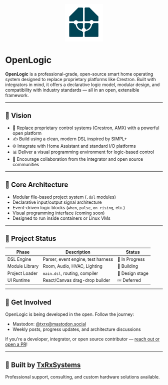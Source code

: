 <p align="center">
  <img src="00_Project%20Vision/assets/OpenLogic_LogoMark.png" width="120" alt="OpenLogic logo" />
</p>

# OpenLogic

**OpenLogic** is a professional-grade, open-source smart home operating system designed to replace proprietary platforms like Crestron. Built with integrators in mind, it offers a declarative logic model, modular design, and compatibility with industry standards — all in an open, extensible framework.

---

## 🎯 Vision

- 🔧 Replace proprietary control systems (Crestron, AMX) with a powerful open platform  
- ✍️ Build using a clean, modern DSL inspired by SIMPL+  
- 🌐 Integrate with Home Assistant and standard I/O platforms  
- 📊 Deliver a visual programming environment for logic-based control  
- 🤝 Encourage collaboration from the integrator and open source communities  

---

## 🧱 Core Architecture

- Modular file-based project system (`.dsl` modules)
- Declarative input/output signal architecture
- Event-driven logic blocks (`when`, `pulse`, `on rising`, etc.)
- Visual programming interface (coming soon)
- Designed to run inside containers or Linux VMs

---

## 🚀 Project Status

| Phase | Description | Status |
|-------|-------------|--------|
| DSL Engine | Parser, event engine, test harness | 🔧 In Progress |
| Module Library | Room, Audio, HVAC, Lighting | 🔧 Building |
| Project Loader | `main.dsl`, routing, compiler | 🧠 Design stage |
| UI Runtime | React/Canvas drag-drop builder | 💤 Deferred |

---

## 📌 Get Involved

OpenLogic is being developed in the open. Follow the journey:
- Mastodon: [@txrx@mastodon.social](https://mastodon.social/@txrx)
- Weekly posts, progress updates, and architecture discussions

If you're a developer, integrator, or open source contributor — [reach out or open a PR](https://github.com/YOUR_GITHUB_USERNAME/openlogic)!

---

## 🧠 Built by [TxRxSystems](https://txrxsystems.io)

Professional support, consulting, and custom hardware solutions available.
